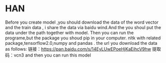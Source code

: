 # HAN
Before you create model ,you should download the data of the word vector and the train data ,
i share the data via baidu  wind.And the you shoul put the data under the path together with model.
Then you can run the programe,but the package you shoud pip in your computer.
nltk with related package,tensorflow2.0,numpy and pandas .
the url you download the data as follows:
链接：https://pan.baidu.com/s/14EyLUwEPoeHjKaEihcV9hw 
提取码：vcn3 
and then you can run this model
